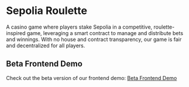# Sepolia Roulette

A casino game where players stake Sepolia in a competitive, roulette-inspired game, leveraging a smart contract to manage and distribute bets and winnings. With no house and contract transparency, our game is fair and decentralized for all players.


## Beta Frontend Demo

Check out the beta version of our frontend demo: [Beta Frontend Demo](https://rouletteeth.netlify.app/)
